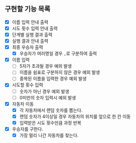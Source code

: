 ## 구현할 기능 목록

- [x] 이름 입력 안내 출력
- [x] 시도 횟수 입력 안내 출력
- [x] 단계별 실행 결과 출력
- [x] 실행 결과 안내 출력
- [x] 최종 우승자 출력
    - [x] 우승자가 여러명일 경우 `,`로 구분하여 출력
- [x] 이름 입력
    - [ ] 5자가 초과될 경우 예외 발생
    - [ ] 이름을 쉼표로 구분하지 않은 경우 예외 발생
    - [ ] 중복된 이름을 입력한 경우 예외 발생
- [x] 시도할 횟수 입력
    - [ ] 숫자가 아닌 경우 예외 발생
    - [ ] 0미만의 숫자 입력시 예외 발생
- [x] 자동차 이동
  - [x] 각 자동차에서 랜덤 숫자를 뽑는다.
  - [x] 랜덤 숫자가 4이상일 경우 자동차의 위치를 앞으로 한 칸 이동
  - [x] 입력받은 시도 횟수만큼 과정 반복
- [x] 우승자를 구한다.
    - [x] 가장 멀리 나간 자동차를 찾는다.